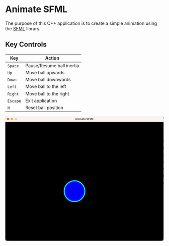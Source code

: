 # Animate SFML

The purpose of this C++ application is to create a simple animation using the [SFML](https://www.sfml-dev.org/index.php) library.

## Key Controls

| Key      | Action                    |
|----------|---------------------------|
| `Space`  | Pause/Resume ball inertia |
| `Up`     | Move ball upwards         |
| `Down`   | Move ball downwards       |
| `Left`   | Move ball to the left     |
| `Right`  | Move ball to the right    |
| `Escape` | Exit application          |
| `N`      | Reset ball position       |

![Screenshot of Animate SFML application running](images/AnimateSFML.png)